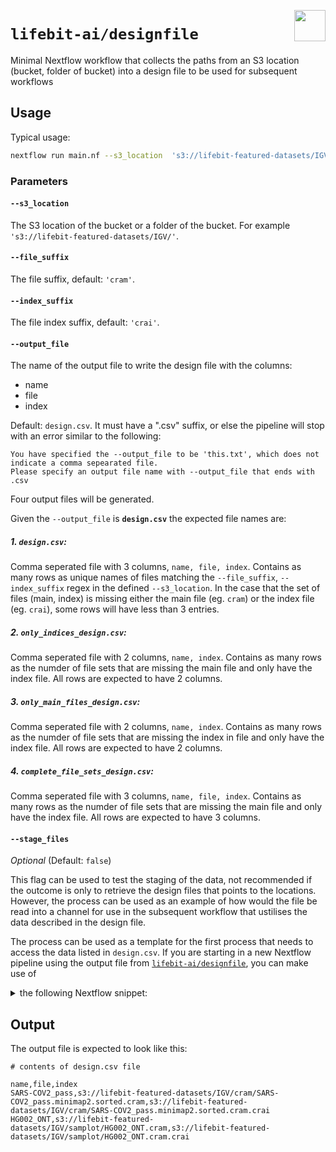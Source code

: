 <p align="center">
  <img src="https://avatars0.githubusercontent.com/u/30871219?s=200&v=4"  width="50" align="right" >
</p>

#  `lifebit-ai/designfile` 
Minimal Nextflow workflow that collects the paths from an S3 location (bucket, folder of bucket) into a design file to be used for subsequent workflows


## Usage

Typical usage:

```bash
nextflow run main.nf --s3_location  's3://lifebit-featured-datasets/IGV/' --file_suffix 'cram' --index_suffix 'crai'
```

### Parameters

#### `--s3_location`

The S3 location of the bucket or a folder of the bucket. For example `'s3://lifebit-featured-datasets/IGV/'`.

#### `--file_suffix`

The file suffix, default: `'cram'`.

#### `--index_suffix`

The file index suffix, default: `'crai'`.

#### `--output_file`

The name of the output file to write the design file with the columns:
- name
- file
- index

Default: `design.csv`. It must have a ".csv" suffix, or else the pipeline will stop with an error similar to the following:

```console
You have specified the --output_file to be 'this.txt', which does not indicate a comma sepearated file.
Please specify an output file name with --output_file that ends with .csv
```

Four output files will be generated.

Given the `--output_file` is **`design.csv`** the expected file names are:

#####  1. **`design.csv`:**

Comma seperated file with 3 columns, `name, file, index`.
Contains as many rows as unique names of files matching the `--file_suffix`, `--index_suffix` regex in the defined `--s3_location`.
In the case that the set of files (main, index) is missing either the main file (eg. `cram`) or the index file (eg. `crai`), some rows will have less than 3 entries.

#####  2. `only_indices_`**`design.csv`:**

Comma seperated file with 2 columns, `name, index`.
Contains as many rows as the numder of file sets that are missing the main file and only have the index file.
All rows are expected to have 2 columns.

#####  3. `only_main_files_`**`design.csv`:**

Comma seperated file with 2 columns, `name, index`.
Contains as many rows as the numder of file sets that are missing the index in file and only have the index file.
All rows are expected to have 2 columns.

##### 4. `complete_file_sets_`**`design.csv`:**

Comma seperated file with 3 columns, `name, file, index`.
Contains as many rows as the numder of file sets that are missing the main file and only have the index file.
All rows are expected to have 3 columns.

#### `--stage_files`

_Optional_ (Default: `false`)

This flag can be used to test the staging of the data, not recommended if the outcome is only to retrieve the design files that points to the locations.
However, the process can be used as an example of how would the file be read into a channel for use in the subsequent workflow that ustilises the data described in the design file.

The process can be used as a template for the first process that needs to access the data listed in `design.csv`.
If you are starting in a new Nextflow pipeline using the output file from [`lifebit-ai/designfile`](https://github.com/lifebit-ai/designfile), you can make use of 

<details>
<summary> the following Nextflow snippet:</summary>

```groovy
// contents of main.nf

// Define ideally in nextflow.config instead of main.nf and initialise to false
params.design_file = "results/complete_file_sets_design.csv"

// Re-usable component to create a channel with the links of the files by reading the design file that has a header (skip:1 ommits this 1st row)
Channel.fromPath(params.design_file_complete_sets)
      .splitCsv(sep: ',', skip: 1)
      .map { name, main_file, index_file -> [name, file(main_file), file(index_file) ] }
      .set { ch_complete_sets }

  // Re-usable process skeleton that performs a simple operation, listing files
  process stage_file_sets {
  tag "id:${name}"
  echo true
  publishDir "results/${name}/"

  input:
  set val(name), file(file_path), file(file_index) from ch_complete_sets

  output:
  file("${name}.txt")

  script:
  """
  ls -lL > ${name}.txt
  ls -lL
  """
  }
```

</details>


## Output

The output file is expected to look like this:

```csv
# contents of design.csv file

name,file,index
SARS-COV2_pass,s3://lifebit-featured-datasets/IGV/cram/SARS-COV2_pass.minimap2.sorted.cram,s3://lifebit-featured-datasets/IGV/cram/SARS-COV2_pass.minimap2.sorted.cram.crai
HG002_ONT,s3://lifebit-featured-datasets/IGV/samplot/HG002_ONT.cram,s3://lifebit-featured-datasets/IGV/samplot/HG002_ONT.cram.crai
```
